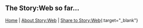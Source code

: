 ## The Story:Web so far...

<div class="flourish-embed flourish-network" data-src="visualisation/4975961"><script src="https://public.flourish.studio/resources/embed.js"></script></div>

[Home](index.html) \| [About Story:Web](about.html) \| [Share to Story:Web](https://forms.gle/LSFefgYDQeUg5To96){:target="_blank"} 
